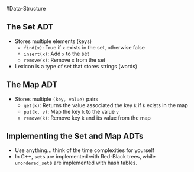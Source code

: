 #Data-Structure 
## The Set ADT

- Stores multiple elements (keys)
    - `find(x)`: True if `x` exists in the set, otherwise false
    - `insert(x)`: Add `x` to the set
    - `remove(x)`: Remove `x` from the set
- Lexicon is a type of set that stores strings (words)

## The Map ADT

- Stores multiple `(key, value)` pairs
    - `get(k)`: Returns the value associated the key `k` if `k` exists in the map
    - `put(k, v)`: Map the key `k` to the value `v`
    - `remove(k)`: Remove key `k` and its value from the map

## Implementing the Set and Map ADTs

- Use anything... think of the time complexities for yourself
- In C++, `set`s are implemented with Red-Black trees, while `unordered_set`s are implemented with hash tables.